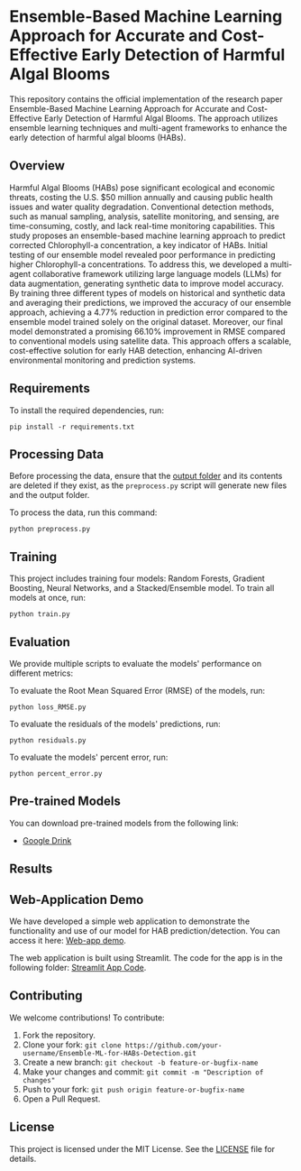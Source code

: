 # Ensemble-Based Machine Learning Approach for Accurate and Cost-Effective Early Detection of Harmful Algal Blooms

This repository contains the official implementation of the research paper Ensemble-Based Machine Learning Approach for Accurate and Cost-Effective Early Detection of Harmful Algal Blooms. The approach utilizes ensemble learning techniques and multi-agent frameworks to enhance the early detection of harmful algal blooms (HABs).

## Overview

Harmful Algal Blooms (HABs) pose significant ecological and economic threats, costing the U.S. $50 million annually and causing public health issues and water quality degradation. Conventional detection methods, such as manual sampling, analysis, satellite monitoring, and sensing, are time-consuming, costly, and lack real-time monitoring capabilities. This study proposes an ensemble-based machine learning approach to predict corrected Chlorophyll-a concentration, a key indicator of HABs. Initial testing of our ensemble model revealed poor performance in predicting higher Chlorophyll-a concentrations. To address this, we developed a multi-agent collaborative framework utilizing large language models (LLMs) for data augmentation, generating synthetic data to improve model accuracy. By training three different types of models on historical and synthetic data and averaging their predictions, we improved the accuracy of our ensemble approach, achieving a 4.77% reduction in prediction error compared to the ensemble model trained solely on the original dataset. Moreover, our final model demonstrated a promising 66.10% improvement in RMSE compared to conventional models using satellite data. This approach offers a scalable, cost-effective solution for early HAB detection, enhancing AI-driven environmental monitoring and prediction systems.

## Requirements

To install the required dependencies, run:

```setup
pip install -r requirements.txt
```

## Processing Data

Before processing the data, ensure that the [output folder](https://github.com/Tonyhrule/Ensemble-ML-for-HABs-Detection/tree/main/output) and its contents are deleted if they exist, as the `preprocess.py` script will generate new files and the output folder.

To process the data, run this command:

```process
python preprocess.py
```

## Training

This project includes training four models: Random Forests, Gradient Boosting, Neural Networks, and a Stacked/Ensemble model. To train all models at once, run:

```train
python train.py
```

## Evaluation

We provide multiple scripts to evaluate the models' performance on different metrics:

To evaluate the Root Mean Squared Error (RMSE) of the models, run:

```eval
python loss_RMSE.py
```

To evaluate the residuals of the models' predictions, run:

```eval
python residuals.py
```

To evaluate the models' percent error, run:

```eval
python percent_error.py
```

## Pre-trained Models

You can download pre-trained models from the following link:

- [Google Drink]([link](https://drive.google.com/drive/folders/1Adxt7VVraiiV6TuSErsl2ydmaW2flUJU?usp=sharing))

## Results



## Web-Application Demo

We have developed a simple web application to demonstrate the functionality and use of our model for HAB prediction/detection. You can access it here: [Web-app demo](https://predicthabs.streamlit.app/).

The web application is built using Streamlit. The code for the app is in the following folder: [Streamlit App Code](https://github.com/Tonyhrule/Ensemble-ML-for-HABs-Detection/blob/main/streamlit_app.py).

## Contributing

We welcome contributions! To contribute:

1. Fork the repository.
2. Clone your fork: `git clone https://github.com/your-username/Ensemble-ML-for-HABs-Detection.git`
3. Create a new branch: `git checkout -b feature-or-bugfix-name`
4. Make your changes and commit: `git commit -m "Description of changes"`
5. Push to your fork: `git push origin feature-or-bugfix-name`
6. Open a Pull Request.

## License

This project is licensed under the MIT License. See the [LICENSE](https://github.com/Tonyhrule/Ensemble-ML-for-HABs-Detection/blob/main/LICENSE) file for details.
